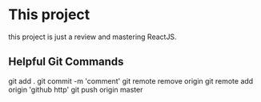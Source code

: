 # This project

this project is just a review and mastering ReactJS.

## Helpful Git Commands

git add .
git commit -m 'comment'
git remote remove origin
git remote add origin 'github http'
git push origin master
